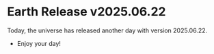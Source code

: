 # Earth Release v2025.06.22
Today, the universe has released another day with version 2025.06.22.
- Enjoy your day!
